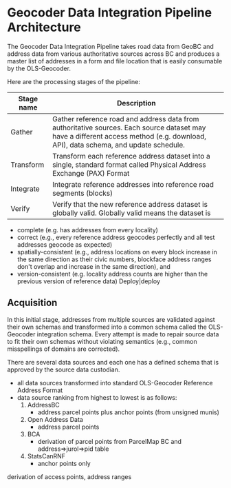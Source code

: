 # Geocoder Data Integration Pipeline Architecture
The Geocoder Data Integration Pipeline takes road data from GeoBC and address data from various authoritative sources across BC and produces a master list of addresses in a form and file location that is easily consumable by the OLS-Geocoder. 

Here are the processing stages of the pipeline:

Stage name|Description|
|--|--|
|Gather|Gather reference road and address data from authoritative sources. Each source dataset may have a different access method (e.g. download, API), data schema, and update schedule.
|Transform|Transform each reference address dataset into a single, standard format called Physical Address Exchange (PAX) Format
|Integrate| Integrate reference addresses into reference road segments (blocks)|
|Verify|Verify that the new reference address dataset is globally valid. Globally valid means the dataset is
- complete (e.g. has addresses from every locality)
- correct (e.g., every reference address geocodes perfectly and all test addresses geocode as expected)
- spatially-consistent (e.g., address locations on every block increase in the same direction as their civic numbers, blockface address ranges don't overlap and increase in the same direction), and 
- version-consistent (e.g. locality address counts are higher than the previous version of reference data) 
Deploy|deploy


## Acquisition
In this initial stage, addresses from multiple sources are validated against their own schemas and transformed into a common schema called the OLS-Geocoder integration schema. Every attempt is made to repair source data to fit their own schemas without violating semantics (e.g., common misspellings of domains are corrected).

There are several data sources and each one has a defined schema that is approved by the source data custodian. 
   - all data sources transformed into standard OLS-Geocoder Reference Address Format 
   - data source ranking from highest to lowest is as follows:
      1. AddressBC
          - address parcel points plus anchor points (from unsigned munis)
      2. Open Address Data
          - address parcel points
      3. BCA
         -  derivation of parcel points from ParcelMap BC and address=>jurol=>pid table
      4. StatsCanRNF
          - anchor points only 
 

derivation of access points, address ranges
